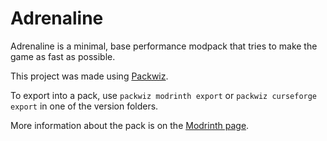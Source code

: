 # Adrenaline
Adrenaline is a minimal, base performance modpack that tries to make the game as fast as possible.

This project was made using [Packwiz](https://github.com/packwiz/packwiz). 

To export into a pack, use `packwiz modrinth export` or `packwiz curseforge export` in one of the version folders.

More information about the pack is on the [Modrinth page](https://modrinth.com/modpack/adrenaline).

